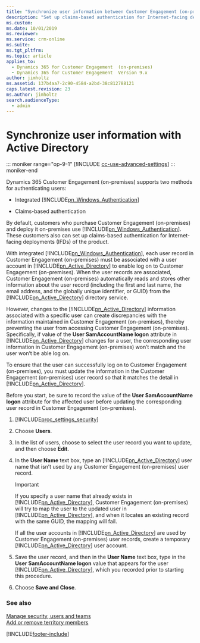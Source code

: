 ```yaml
---
title: "Synchronize user information between Customer Engagement (on-premises) and Active Directory | MicrosoftDocs"
description: "Set up claims-based authentication for Internet-facing deployments (IFDs) of the product."
ms.custom: 
ms.date: 10/01/2019
ms.reviewer: 
ms.service: crm-online
ms.suite: 
ms.tgt_pltfrm: 
ms.topic: article
applies_to: 
  - Dynamics 365 for Customer Engagement  (on-premises)
  - Dynamics 365 for Customer Engagement  Version 9.x
author: jimholtz
ms.assetid: 137b4aa7-2c90-4584-a2bd-38c812788121
caps.latest.revision: 23
ms.author: jimholtz
search.audienceType: 
  - admin
---
```

# Synchronize user information with Active Directory

::: moniker range="op-9-1"
[!INCLUDE [cc-use-advanced-settings](../includes/cc-use-advanced-settings.md)]
::: moniker-end

Dynamics 365 Customer Engagement (on-premises) supports two methods for authenticating users:  
  
- Integrated [!INCLUDE[pn_Windows_Authentication](../includes/pn-windows-authentication.md)]  
  
- Claims-based authentication  
  
By default, customers who purchase Customer Engagement (on-premises) and deploy it on-premises use [!INCLUDE[pn_Windows_Authentication](../includes/pn-windows-authentication.md)]. These customers also can set up claims-based authentication for Internet-facing deployments (IFDs) of the product.  
  
With integrated [!INCLUDE[pn_Windows_Authentication](../includes/pn-windows-authentication.md)], each user record in Customer Engagement (on-premises) must be associated with a user account in [!INCLUDE[pn_Active_Directory](../includes/pn-active-directory.md)] to enable log on to Customer Engagement (on-premises). When the user records are associated, Customer Engagement (on-premises) automatically reads and stores other information about the user record (including the first and last name, the email address, and the globally unique identifier, or GUID) from the [!INCLUDE[pn_Active_Directory](../includes/pn-active-directory.md)] directory service.  
  
However, changes to the [!INCLUDE[pn_Active_Directory](../includes/pn-active-directory.md)] information associated with a specific user can create discrepancies with the information maintained in Customer Engagement (on-premises), thereby preventing the user from accessing Customer Engagement (on-premises). Specifically, if value of the **User SamAccountName logon** attribute in [!INCLUDE[pn_Active_Directory](../includes/pn-active-directory.md)] changes for a user, the corresponding user information in Customer Engagement (on-premises) won’t match and the user won’t be able log on.  
  
To ensure that the user can successfully log on to Customer Engagement (on-premises), you must update the information in the Customer Engagement (on-premises) user record so that it matches the detail in [!INCLUDE[pn_Active_Directory](../includes/pn-active-directory.md)].  
  
Before you start, be sure to record the value of the **User SamAccountName logon** attribute for the affected user before updating the corresponding user record in Customer Engagement (on-premises).  
  
 
1. [!INCLUDE[proc_settings_security](../includes/proc-settings-security.md)]  
  
2. Choose **Users**.  
  
3. In the list of users, choose to select the user record you want to update, and then choose **Edit**.  
  
4. In the **User Name** text box, type an [!INCLUDE[pn_Active_Directory](../includes/pn-active-directory.md)] user name that isn’t used by any Customer Engagement (on-premises) user record.  
  
   > [!IMPORTANT]
   >  If you specify a user name that already exists in [!INCLUDE[pn_Active_Directory](../includes/pn-active-directory.md)], Customer Engagement (on-premises) will try to map the user to the updated user in [!INCLUDE[pn_Active_Directory](../includes/pn-active-directory.md)], and when it locates an existing record with the same GUID, the mapping will fail.  
  
    If all the user accounts in [!INCLUDE[pn_Active_Directory](../includes/pn-active-directory.md)] are used by Customer Engagement (on-premises) user records, create a temporary [!INCLUDE[pn_Active_Directory](../includes/pn-active-directory.md)] user account.  
  
5. Save the user record, and then in the **User Name** text box, type in the **User SamAccountName logon** value that appears for the user [!INCLUDE[pn_Active_Directory](../includes/pn-active-directory.md)], which you recorded prior to starting this procedure.  
  
6. Choose **Save and Close**.  
  
### See also  
 [Manage security, users and teams](../admin/manage-security-users-and-teams.md)   
 [Add or remove territory members](../admin/add-remove-territory-members.md)


[!INCLUDE[footer-include](../../../includes/footer-banner.md)]